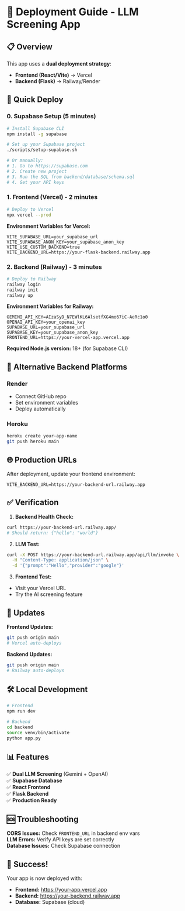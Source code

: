 # 🚀 Deployment Guide - LLM Screening App

## 📋 Overview
This app uses a **dual deployment strategy**:
- **Frontend (React/Vite)** → Vercel
- **Backend (Flask)** → Railway/Render

## 🎯 Quick Deploy

### 0. Supabase Setup (5 minutes)
```bash
# Install Supabase CLI
npm install -g supabase

# Set up your Supabase project
./scripts/setup-supabase.sh

# Or manually:
# 1. Go to https://supabase.com
# 2. Create new project
# 3. Run the SQL from backend/database/schema.sql
# 4. Get your API keys
```

### 1. Frontend (Vercel) - 2 minutes
```bash
# Deploy to Vercel
npx vercel --prod
```

**Environment Variables for Vercel:**
```
VITE_SUPABASE_URL=your_supabase_url
VITE_SUPABASE_ANON_KEY=your_supabase_anon_key
VITE_USE_CUSTOM_BACKEND=true
VITE_BACKEND_URL=https://your-flask-backend.railway.app
```

### 2. Backend (Railway) - 3 minutes
```bash
# Deploy to Railway
railway login
railway init
railway up
```

**Environment Variables for Railway:**
```
GEMINI_API_KEY=AIzaSyD_N7EWlKL6AlsetfXG4mo67iC-AeRc1o0
OPENAI_API_KEY=your_openai_key
SUPABASE_URL=your_supabase_url
SUPABASE_KEY=your_supabase_anon_key
FRONTEND_URL=https://your-vercel-app.vercel.app
```

**Required Node.js version:** 18+ (for Supabase CLI)

## 🔧 Alternative Backend Platforms

### Render
- Connect GitHub repo
- Set environment variables
- Deploy automatically

### Heroku
```bash
heroku create your-app-name
git push heroku main
```

## 🌐 Production URLs

After deployment, update your frontend environment:
```
VITE_BACKEND_URL=https://your-backend-url.railway.app
```

## ✅ Verification

1. **Backend Health Check:**
```bash
curl https://your-backend-url.railway.app/
# Should return: {"hello": "world"}
```

2. **LLM Test:**
```bash
curl -X POST https://your-backend-url.railway.app/api/llm/invoke \
  -H "Content-Type: application/json" \
  -d '{"prompt":"Hello","provider":"google"}'
```

3. **Frontend Test:**
- Visit your Vercel URL
- Try the AI screening feature

## 🔄 Updates

**Frontend Updates:**
```bash
git push origin main
# Vercel auto-deploys
```

**Backend Updates:**
```bash
git push origin main
# Railway auto-deploys
```

## 🛠️ Local Development

```bash
# Frontend
npm run dev

# Backend
cd backend
source venv/bin/activate
python app.py
```

## 📊 Features

✅ **Dual LLM Screening** (Gemini + OpenAI)  
✅ **Supabase Database**  
✅ **React Frontend**  
✅ **Flask Backend**  
✅ **Production Ready**  

## 🆘 Troubleshooting

**CORS Issues:** Check `FRONTEND_URL` in backend env vars  
**LLM Errors:** Verify API keys are set correctly  
**Database Issues:** Check Supabase connection  

## 🎉 Success!

Your app is now deployed with:
- **Frontend:** https://your-app.vercel.app
- **Backend:** https://your-backend.railway.app
- **Database:** Supabase (cloud)
